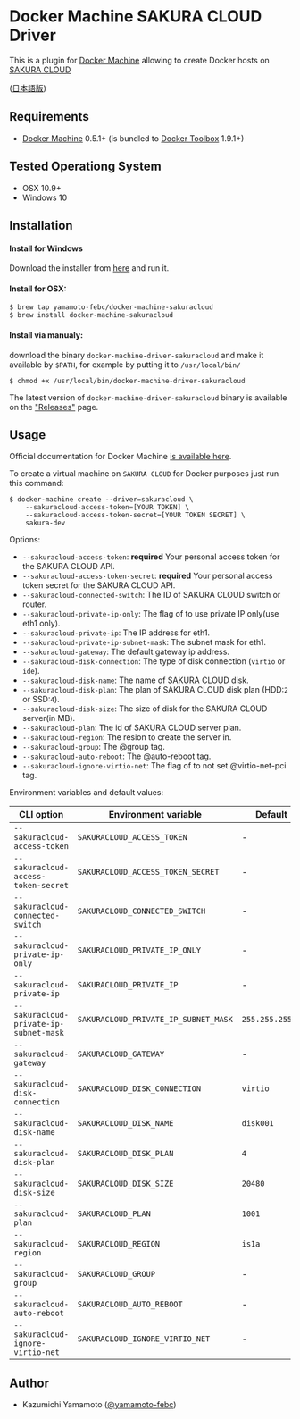 # Docker Machine SAKURA CLOUD Driver

This is a plugin for [Docker Machine](https://docs.docker.com/machine/) allowing
to create Docker hosts on [SAKURA CLOUD](http://cloud.sakura.ad.jp)

([日本語版](README.ja.md))

## Requirements
* [Docker Machine](https://docs.docker.com/machine/) 0.5.1+ (is bundled to
  [Docker Toolbox](https://www.docker.com/docker-toolbox) 1.9.1+)

## Tested Operationg System
* OSX 10.9+
* Windows 10

## Installation

#### Install for Windows

Download the installer from [here](https://github.com/yamamoto-febc/docker-machine-sakuracloud/releases/download/v0.0.7/DockerMachineSakuracloudSetup.exe)
 and run it.

#### Install for OSX:

```console
$ brew tap yamamoto-febc/docker-machine-sakuracloud
$ brew install docker-machine-sakuracloud
```

#### Install via manualy:

download the binary `docker-machine-driver-sakuracloud`
and  make it available by `$PATH`, for example by putting it to `/usr/local/bin/`


```console
$ chmod +x /usr/local/bin/docker-machine-driver-sakuracloud
```

The latest version of `docker-machine-driver-sakuracloud` binary is available on
the ["Releases"](https://github.com/yamamoto-febc/docker-machine-sakuracloud/releases/latest) page.

## Usage
Official documentation for Docker Machine [is available here](https://docs.docker.com/machine/).

To create a virtual machine on `SAKURA CLOUD` for Docker purposes just run this command:

```
$ docker-machine create --driver=sakuracloud \
    --sakuracloud-access-token=[YOUR TOKEN] \
    --sakuracloud-access-token-secret=[YOUR TOKEN SECRET] \
    sakura-dev
```

Options:

 - `--sakuracloud-access-token`: **required** Your personal access token for the SAKURA CLOUD API.
 - `--sakuracloud-access-token-secret`: **required** Your personal access token secret for the SAKURA CLOUD API.
 - `--sakuracloud-connected-switch`: The ID of SAKURA CLOUD switch or router.
 - `--sakuracloud-private-ip-only`: The flag of to use private IP only(use eth1 only).
 - `--sakuracloud-private-ip`: The IP address for eth1.
 - `--sakuracloud-private-ip-subnet-mask`: The subnet mask for eth1.
 - `--sakuracloud-gateway`: The default gateway ip address.
 - `--sakuracloud-disk-connection`: The type of disk connection (`virtio` or `ide`).
 - `--sakuracloud-disk-name`: The name of SAKURA CLOUD disk.
 - `--sakuracloud-disk-plan`: The plan of SAKURA CLOUD disk plan (HDD:`2` or SSD:`4`).
 - `--sakuracloud-disk-size`: The size of disk for the SAKURA CLOUD server(in MB).
 - `--sakuracloud-plan`: The id of SAKURA CLOUD server plan.
 - `--sakuracloud-region`: The resion to create the server in.
 - `--sakuracloud-group`: The @group tag.
 - `--sakuracloud-auto-reboot`: The @auto-reboot tag.
 - `--sakuracloud-ignore-virtio-net`: The flag of to not set @virtio-net-pci tag.


Environment variables and default values:

| CLI option                          | Environment variable              | Default                  |
|-------------------------------------|-----------------------------------|--------------------------|
| `--sakuracloud-access-token`        | `SAKURACLOUD_ACCESS_TOKEN`        | -                        |
| `--sakuracloud-access-token-secret` | `SAKURACLOUD_ACCESS_TOKEN_SECRET` | -                        |
| `--sakuracloud-connected-switch`    | `SAKURACLOUD_CONNECTED_SWITCH`     | -                 |
| `--sakuracloud-private-ip-only`       | `SAKURACLOUD_PRIVATE_IP_ONLY`     | -                 |
| `--sakuracloud-private-ip`       | `SAKURACLOUD_PRIVATE_IP`     | -                 |
| `--sakuracloud-private-ip-subnet-mask`     | `SAKURACLOUD_PRIVATE_IP_SUBNET_MASK`     | `255.255.255.0`                 |
| `--sakuracloud-gateway`     | `SAKURACLOUD_GATEWAY`     | -                 |
| `--sakuracloud-disk-connection`     | `SAKURACLOUD_DISK_CONNECTION`     | `virtio`                 |
| `--sakuracloud-disk-name`           | `SAKURACLOUD_DISK_NAME`           | `disk001`                |
| `--sakuracloud-disk-plan`           | `SAKURACLOUD_DISK_PLAN`           | `4`                      |
| `--sakuracloud-disk-size`           | `SAKURACLOUD_DISK_SIZE`           | `20480`                  |
| `--sakuracloud-plan`                | `SAKURACLOUD_PLAN`                | `1001`                   |
| `--sakuracloud-region`              | `SAKURACLOUD_REGION`              | `is1a`                   |
| `--sakuracloud-group`               | `SAKURACLOUD_GROUP`              | -                   |
| `--sakuracloud-auto-reboot`         | `SAKURACLOUD_AUTO_REBOOT`        | -                   |
| `--sakuracloud-ignore-virtio-net`   | `SAKURACLOUD_IGNORE_VIRTIO_NET`  | -                   |


## Author

* Kazumichi Yamamoto ([@yamamoto-febc](https://github.com/yamamoto-febc))
